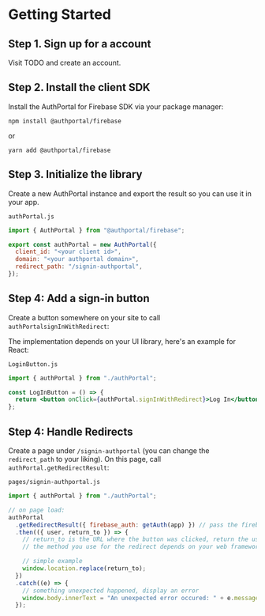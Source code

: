 # Getting Started

## Step 1. Sign up for a account

Visit TODO and create an account.

## Step 2. Install the client SDK

Install the AuthPortal for Firebase SDK via your package manager:

```
npm install @authportal/firebase
```

or

```
yarn add @authportal/firebase
```

## Step 3. Initialize the library

Create a new AuthPortal instance and export the result so you can use it in your app.

`authPortal.js`

```js
import { AuthPortal } from "@authportal/firebase";

export const authPortal = new AuthPortal({
  client_id: "<your client id>",
  domain: "<your authportal domain>",
  redirect_path: "/signin-authportal",
});
```

## Step 4: Add a sign-in button

Create a button somewhere on your site to call `authPortalsignInWithRedirect`:

The implementation depends on your UI library, here's an example for React:

`LoginButton.js`
```jsx
import { authPortal } from "./authPortal";

const LogInButton = () => {
  return <button onClick={authPortal.signInWithRedirect}>Log In</button>;
};
```

## Step 4: Handle Redirects

Create a page under `/signin-authportal` (you can change the `redirect_path` to your liking). On this page, call `authPortal.getRedirectResult`:


`pages/signin-authportal.js`
```jsx
import { authPortal } from "./authPortal";

// on page load:
authPortal
  .getRedirectResult({ firebase_auth: getAuth(app) }) // pass the firebase auth app
  .then(({ user, return_to }) => {
    // return_to is the URL where the button was clicked, return the user back there
    // the method you use for the redirect depends on your web framework

    // simple example
    window.location.replace(return_to);
  })
  .catch((e) => {
    // something unexpected happened, display an error
    window.body.innerText = "An unexpected error occured: " + e.message;
  });
```
